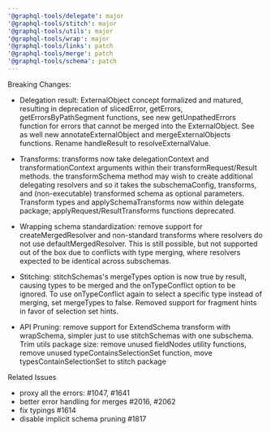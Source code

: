 ```yaml
---
'@graphql-tools/delegate': major
'@graphql-tools/stitch': major
'@graphql-tools/utils': major
'@graphql-tools/wrap': major
'@graphql-tools/links': patch
'@graphql-tools/merge': patch
'@graphql-tools/schema': patch
---
```


Breaking Changes:
- Delegation result: ExternalObject concept formalized and matured, resulting in deprecation of slicedError, getErrors, getErrorsByPathSegment functions, see new getUnpathedErrors function for errors that cannot be merged into the ExternalObject. See as well new annotateExternalObject and mergeExternalObjects functions. Rename handleResult to resolveExternalValue.

- Transforms: transforms now take delegationContext and transformationContext arguments within their transformRequest/Result methods. the transformSchema method may wish to create additional delegating resolvers and so it takes the subschemaConfig, transforms, and (non-executable) transformed schema as optional parameters. Transform types and applySchemaTransforms now within delegate package; applyRequest/ResultTransforms functions deprecated.

- Wrapping schema standardization: remove support for createMergedResolver and non-standard transforms where resolvers do not use defaultMergedResolver. This is still possible, but not supported out of the box due to conflicts with type merging, where resolvers expected to be identical across subschemas.

- Stitching: stitchSchemas's mergeTypes option is now true by result, causing types to be merged and the onTypeConflict option to be ignored. To use onTypeConflict again to select a specific type instead of merging, set mergeTypes to false. Removed support for fragment hints in favor of selection set hints.

- API Pruning: remove support for ExtendSchema transform with wrapSchema, simpler just to use stitchSchemas with one subschema. Trim utils package size: remove unused fieldNodes utility functions, remove unused typeContainsSelectionSet function, move typesContainSelectionSet to stitch package

Related Issues

- proxy all the errors: #1047, #1641
- better error handling for merges #2016, #2062
- fix typings #1614
- disable implicit schema pruning #1817
